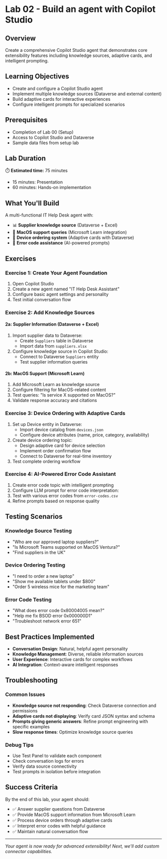 # Lab 02 - Build an agent with Copilot Studio

## Overview

Create a comprehensive Copilot Studio agent that demonstrates core extensibility features including knowledge sources, adaptive cards, and intelligent prompting.

## Learning Objectives

- Create and configure a Copilot Studio agent
- Implement multiple knowledge sources (Dataverse and external content)
- Build adaptive cards for interactive experiences
- Configure intelligent prompts for specialized scenarios

## Prerequisites

- Completion of Lab 00 (Setup)
- Access to Copilot Studio and Dataverse
- Sample data files from setup lab

## Lab Duration

⏱️ **Estimated time:** 75 minutes

- 15 minutes: Presentation
- 60 minutes: Hands-on implementation

## What You'll Build

A multi-functional IT Help Desk agent with:

- 📊 **Supplier knowledge source** (Dataverse + Excel)
- 🍎 **MacOS support queries** (Microsoft Learn integration)  
- 🛒 **Device ordering system** (Adaptive cards with Dataverse)
- 🔧 **Error code assistance** (AI-powered prompts)

## Exercises

### Exercise 1: Create Your Agent Foundation

1. Open Copilot Studio
2. Create a new agent named "IT Help Desk Assistant"
3. Configure basic agent settings and personality
4. Test initial conversation flow

### Exercise 2: Add Knowledge Sources

#### 2a: Supplier Information (Dataverse + Excel)

1. Import supplier data to Dataverse:
   - Create `Suppliers` table in Dataverse
   - Import data from `suppliers.xlsx`
2. Configure knowledge source in Copilot Studio:
   - Connect to Dataverse `Suppliers` entity
   - Test supplier information queries

#### 2b: MacOS Support (Microsoft Learn)

1. Add Microsoft Learn as knowledge source
2. Configure filtering for MacOS-related content
3. Test queries: "Is service X supported on MacOS?"
4. Validate response accuracy and citations

### Exercise 3: Device Ordering with Adaptive Cards

1. Set up Device entity in Dataverse:
   - Import device catalog from `devices.json`
   - Configure device attributes (name, price, category, availability)
2. Create device ordering topic:
   - Design adaptive card for device selection
   - Implement order confirmation flow
   - Connect to Dataverse for real-time inventory
3. Test complete ordering workflow

### Exercise 4: AI-Powered Error Code Assistant

1. Create error code topic with intelligent prompting
2. Configure LLM prompt for error code interpretation:
3. Test with various error codes from `error-codes.csv`
4. Refine prompts based on response quality

## Testing Scenarios

### Knowledge Source Testing

- "Who are our approved laptop suppliers?"
- "Is Microsoft Teams supported on MacOS Ventura?"
- "Find suppliers in the UK"

### Device Ordering Testing

- "I need to order a new laptop"
- "Show me available tablets under $800"
- "Order 5 wireless mice for the marketing team"

### Error Code Testing

- "What does error code 0x80004005 mean?"
- "Help me fix BSOD error 0x000000D1"
- "Troubleshoot network error 651"

## Best Practices Implemented

- **Conversation Design**: Natural, helpful agent personality
- **Knowledge Management**: Diverse, reliable information sources  
- **User Experience**: Interactive cards for complex workflows
- **AI Integration**: Context-aware intelligent responses

## Troubleshooting

### Common Issues

- **Knowledge source not responding**: Check Dataverse connection and permissions
- **Adaptive cards not displaying**: Verify card JSON syntax and schema
- **Prompts giving generic answers**: Refine prompt engineering with specific examples
- **Slow response times**: Optimize knowledge source queries

### Debug Tips

- Use Test Panel to validate each component
- Check conversation logs for errors
- Verify data source connectivity
- Test prompts in isolation before integration

## Success Criteria

By the end of this lab, your agent should:

- ✅ Answer supplier questions from Dataverse
- ✅ Provide MacOS support information from Microsoft Learn
- ✅ Process device orders through adaptive cards
- ✅ Interpret error codes with helpful guidance
- ✅ Maintain natural conversation flow

---
*Your agent is now ready for advanced extensibility! Next, we'll add custom connector capabilities.*
